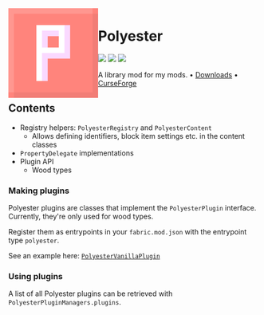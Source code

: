 <img src="icon.png" align="left" width="180px"/>

# Polyester

![](https://img.shields.io/github/license/Juuxel/Polyester.svg) ![](https://img.shields.io/github/release/Juuxel/Polyester.svg) ![](https://img.shields.io/badge/minecraft-1.14-blueviolet.svg)

A library mod for my mods. • [Downloads](https://github.com/Juuxel/Polyester/releases) • [CurseForge](https://minecraft.curseforge.com/projects/polyester)

## Contents

- Registry helpers: `PolyesterRegistry` and `PolyesterContent`
  - Allows defining identifiers, block item settings etc. in the content classes
- `PropertyDelegate` implementations
- Plugin API
  - Wood types

### Making plugins

Polyester plugins are classes that implement the `PolyesterPlugin` interface.
Currently, they're only used for wood types.

Register them as entrypoints in your `fabric.mod.json` with the entrypoint type `polyester`.

See an example here: [`PolyesterVanillaPlugin`](src/main/kotlin/io/github/juuxel/polyester/plugin/impl/PolyesterVanillaPlugin.kt)

### Using plugins

A list of all Polyester plugins can be retrieved with `PolyesterPluginManagers.plugins`.
